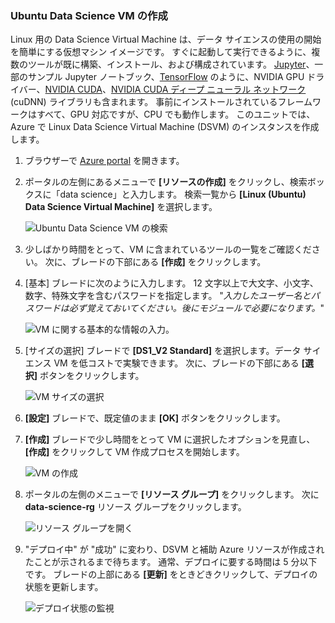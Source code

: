 ### <a name="create-an-ubuntu-data-science-vm"></a>Ubuntu Data Science VM の作成

Linux 用の Data Science Virtual Machine は、データ サイエンスの使用の開始を簡単にする仮想マシン イメージです。 すぐに起動して実行できるように、複数のツールが既に構築、インストール、および構成されています。 [Jupyter](http://jupyter.org/)、一部のサンプル Jupyter ノートブック、[TensorFlow](https://www.tensorflow.org/) のように、NVIDIA GPU ドライバー、[NVIDIA CUDA](https://developer.nvidia.com/cuda-downloads)、[NVIDIA CUDA ディープ ニューラル ネットワーク](https://developer.nvidia.com/cudnn) (cuDNN) ライブラリも含まれます。 事前にインストールされているフレームワークはすべて、GPU 対応ですが、CPU でも動作します。 このユニットでは、Azure で Linux Data Science Virtual Machine (DSVM) のインスタンスを作成します。

1. ブラウザーで [Azure portal](https://portal.azure.com/?azure-portal=true) を開きます。

1. ポータルの左側にあるメニューで **[リソースの作成]** をクリックし、検索ボックスに「data science」と入力します。 検索一覧から **[Linux (Ubuntu) Data Science Virtual Machine]** を選択します。

    ![Ubuntu Data Science VM の検索](../media-draft/1-new-data-science-vm.png)

1. 少しばかり時間をとって、VM に含まれているツールの一覧をご確認ください。 次に、ブレードの下部にある **[作成]** をクリックします。

1. [基本] ブレードに次のように入力します。 12 文字以上で大文字、小文字、数字、特殊文字を含むパスワードを指定します。 "*入力したユーザー名とパスワードは必ず覚えておいてください。後にモジュールで必要になります。*"

    ![VM に関する基本的な情報の入力。](../media-draft/1-create-data-science-vm-1.png)

1. [サイズの選択] ブレードで **[DS1_V2 Standard]** を選択します。データ サイエンス VM を低コストで実験できます。 次に、ブレードの下部にある **[選択]** ボタンをクリックします。

    ![VM サイズの選択](../media-draft/1-create-data-science-vm-2.png)

1. **[設定]** ブレードで、既定値のまま **[OK]** ボタンをクリックします。

1. **[作成]** ブレードで少し時間をとって VM に選択したオプションを見直し、**[作成]** をクリックして VM 作成プロセスを開始します。

    ![VM の作成](../media-draft/1-create-data-science-vm-4.png)

1. ポータルの左側のメニューで **[リソース グループ]** をクリックします。 次に **data-science-rg** リソース グループをクリックします。

    ![リソース グループを開く](../media-draft/1-open-resource-group.png)

  
1. "デプロイ中" が "成功" に変わり、DSVM と補助 Azure リソースが作成されたことが示されるまで待ちます。 通常、デプロイに要する時間は 5 分以下です。 ブレードの上部にある **[更新]** をときどきクリックして、デプロイの状態を更新します。

    ![デプロイ状態の監視](../media-draft/1-deployment-succeeded.png)
